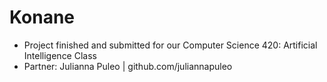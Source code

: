 # Konane
- Project finished and submitted for our Computer Science 420: Artificial Intelligence Class
- Partner: Julianna Puleo | github.com/juliannapuleo
